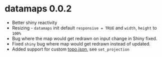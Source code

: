 # datamaps 0.0.2

* Better shiny reactivity
* Resizing - `datamaps` init default `responsive = TRUE` and `width`, `height` to `100%`
* Bug where the map would get redrawn on input change in Shiny fixed.
* Fixed `shiny` bug where map would get redrawn instead of updated.
* Added support for custom [topo.json](https://github.com/topojson/topojson), see `set_projection`
